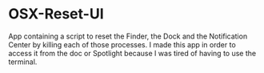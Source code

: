 # OSX-Reset-UI
App containing a script to reset the Finder, the Dock and the Notification Center by killing each of those processes.
I made this app in order to access it from the doc or Spotlight because I was tired of having to use the terminal.
